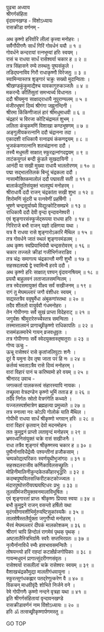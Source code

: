 पुढचा अध्याय  
श्रीगर्गसंहिता  
वृंदावनखण्ड - विंशोऽध्यायः  
रासक्रीडा वर्णनम् -  
  
अथ कृष्णो हरिर्वारि लीलां कृत्त्वा मनोहरः ।  
सर्वैर्गोपीगणैः सार्धं गिरिं गोवर्धनं ययौ ॥ १ ॥  
गोवर्धने कन्दरायां रत्नभूम्यां हरिः स्वयम् ।  
रासं च राधया सार्धं रासेश्वर्या चकार ह ॥ २ ॥  
तत्र सिंहासने रम्ये तस्थतुः पुष्पसंकुले ।  
तडिद्‌घनाविव गिरौ राधाकृष्णौ विरेजतुः ॥ ३ ॥  
स्वामिन्यास्तत्र शृङ्गारं चक्रुः सख्यो मुदान्विताः ।  
श्रीखण्डकुंकुमाद्यैश्च यावकागुरुकञ्जलैः ॥ ४ ॥  
मकरन्दैः कीर्तिसुतां समभ्यर्च्य विधानतः ।  
ददौ श्रीयमुना साक्षाद्‌राधायै नूपुराण्यलम् ॥ ५ ॥  
मंजीरभूषणं दिव्यं श्रीगंगा जह्नुनन्दिनी ।  
श्रीरमा किंकिणीजालं हारं श्रीमधुमाधवी ॥ ६ ॥  
चंद्रहारं च विरजा कोटिचंद्रामलं शुभम् ।  
ललिता कंचुकमणिं विशाखा कण्ठभूषणम् ॥ ७ ॥  
अङ्गुलीयकरत्नानि ददौ चंद्रानना तदा ।  
एकादशी राधिकायै रत्नाढ्यं कंकणद्वयम् ॥ ८ ॥  
भुजकंकणरत्नानि शतचंद्रानना ददौ ।  
तस्यै मधुमती साक्षात् स्फुरद्रत्नांगदद्वयम् ॥ ९ ॥  
ताटंकयुगलं बन्दी कुंडले सुखदायिनी ।  
आनंदी या सखी मुख्या राधायै भालतोरणम् ॥ १० ॥  
पद्मा सद्भालतिलकं बिन्दुं चंद्रकला ददौ ।  
नासामौक्तिकमालोलं ददौ पद्मावती सती ॥ ११ ॥  
बालार्कद्युतिसंयुक्तं भालपुष्पं मनोहरम् ।  
श्रीराधायै ददौ राजन् चंद्रकांता सखी शुभा ॥ १२ ॥  
शिरोमणिं सुंदरी च रत्नवेणीं प्रहर्षिणी ।  
भूषणे चन्द्रसूर्याख्ये विद्युत्कोटिसमप्रभे ॥ १३ ॥  
राधिकायै ददौ देवी वृन्दा वृन्दावनेश्वरी ।  
एवं शृङ्गारसंस्फूर्जद्‌रूपया राधया हरिः ॥ १४ ॥  
गिरिराजे बभौ राजन् यज्ञो दक्षिणया यथा ।  
यत्र वै राधया रासे शृङ्गारोऽकारि मैथिल ॥ १५ ॥  
तत्र गोवर्धने जातं स्थलं शृङ्गारमंडलम् ।  
अथ कृष्णः स्वप्रियाभिर्ययौ चन्द्रसरोवरम् ॥ १६ ॥  
चकार तज्जले क्रीडां गजीभिर्गजराडिव ।  
तत्र चंद्रः समागत्य चंद्रकान्तौ मणी शुभौ ॥ १७ ॥  
सहस्रदलपद्मे द्वे स्वामिन्यै हरये ददौ ।  
अथ कृष्णो हरिः साक्षात् पश्यन् वृंदावनश्रियम् ॥ १८ ॥  
प्रययौ बाहुलवनं लताजालसमन्वितम् ।  
तत्र स्वेदसमायुक्तं वीक्ष्य सर्वं सखीजनम् ॥ १९ ॥  
रागं तु मेघमल्लारं जगौ वंशीधरः स्वयम् ।  
सद्यस्तत्रैव ववृषुर्मेधा अंबुकणांस्तथा ॥ २० ॥  
तदैव शीतलो वायुर्ववौ गंधमनोहरः ।  
तेन गोपीगणाः सर्वे सुखं प्राप्ता विदेहराट् ॥ २१ ॥  
जगुर्यशः श्रीमुरारेरुच्चैस्तत्र समन्विताः ।  
तस्मात्तालवनं प्रागाच्छ्रीकृष्णो राधिकापतिः ॥ २२ ॥  
रासमंडलमारेभे गायन् व्रजवधूवृतः ।  
तत्र गोपीगणाः सर्वे स्वेदयुक्तास्तृषातुराः ॥ २३ ॥  
गोप्य ऊचुः -  
ऊचू रासेश्वरं रासे कृतांजलिपुटाः शनैः ।  
दूरं वै यमुना देव तृषा जाता परं हि नः ॥ २४ ॥  
कर्तव्यं भवताऽत्रैव रासे दिव्यं मनोहरम् ।  
वारां विहारं पानं च करिष्यामो हरे वयम् ॥ २५ ॥  
श्रीनारद उवाच -  
जगत्कर्ता पालकस्त्वं संहारस्यापि नायकः ।  
तच्छ्रुत्वा वेत्रदण्डेन कृष्णो भूमिं तताड ह ॥ २६ ॥  
तदैव निर्गतः स्रोतो वेत्रगंगेति कथ्यते ।  
यज्जलस्पर्शमात्रेण ब्रह्महत्या प्रमुच्यते ॥ २७ ॥  
तत्र स्नात्वा नरः कोऽपि गोलोकं याति मैथिल ।  
गोपीभी राधया सार्धं श्रीकृष्णो भगवान् हरिः ॥ २८ ॥  
वारां विहारं कृतवान् देवो मदनमोहनः ।  
ततः कुमुद्वनं प्राप्तो लतावृन्दं मनोहरम् ॥ २९ ॥  
भ्रमरध्वनिसंयुक्तं चक्रे रासं सखीजनैः ।  
राधा तत्रैव शृङ्गारं श्रीकृष्णस्य चकार ह ॥ ३० ॥  
पुष्पैर्नानाविधैर्द्रव्यैः पश्यन्तीनां व्रजौकसाम् ।  
चम्पकोद्यत्परिकरः स्वर्णयूथीभुजांगदः ॥ ३१ ॥  
सहस्रदलराजीव कर्णिकाविलसच्छ्रुतिः ।  
मोहिनीमालिनीकुन्दकेतकीहारभृद्धरिः ॥ ३२ ॥  
कदम्बपुष्पविलसत्किरीटकटकोज्ज्वलः ।  
मंदारपुष्पोत्तरीयपद्मयष्टिधरः प्रभुः ॥ ३३ ॥  
तुलसीमंजरीयुक्तवनमालाविभूषितः ।  
एवं शृङ्गारतां प्राप्तः श्रीकृष्णः प्रियया स्वया ॥ ३४ ॥  
बभौ कुमुद्वने राजन् वसन्तो हर्षितो यथा  
मृदंगवीणावशीभिर्मुरुयष्टिसुकांस्यकैः ॥ ३५ ॥  
तालशेषैस्तलैर्युक्ता जगुर्गोप्यो मनोहरम् ।  
भैरवं मेघमल्लारं दीपकं मालकोशकम् ॥ ३६ ॥  
श्रीरागं चापि हिन्दोलं रागमेवं पृथक् पृथक् ।  
अष्टतालैस्त्रिभिर्ग्रामैः स्वरैः सप्तभिरग्रतः ॥ ३७ ॥  
नृत्यैर्नानाविधै रम्यैः हावभावसमन्वितैः ।  
तोषयन्त्यो हरिं राह्दां कटाक्षैर्व्रजगोपिकाः ॥ ३८ ॥  
गायन्मधुवनं प्रागात्सुंदरीगणसंवृतः ।  
रासेश्वर्या रासलीलां चक्रे रासेश्वरः स्वयम् ॥ ३९ ॥  
वैशाखचंद्रकौमुद्या मालतीगंधवायुना ।  
स्फुरत्सुगंधकह्लार पतद्‌रेणूत्करेण वै ॥ ४० ॥  
विकचन् माधवीवृंदैः शोभिते निर्जने वने ।  
रेमे गोपीगणैः कृष्णो नन्दने वृत्रहा यथा ॥ ४१ ॥  
इति श्रीगर्गसंहितायां वृन्दावनखण्डे  
रासक्रीडावर्णनं नाम विंशोऽध्यायः ॥ २० ॥  
हरिः ॐ तत्सच्छ्रीकृष्णार्पणमस्तु ॥  
  
GO TOP
